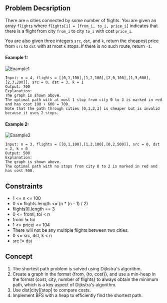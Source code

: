 ## Problem Decsription

There are `n` cities connected by some number of flights. You are given an array `flights` where `flights[i] = [from_i, to_i, price_i]` indicates that there is a flight from city `from_i` to city `to_i` with cost `price_i`.

You are also given three integers `src`, `dst`, and `k`, return the cheapest price from `src` to `dst` with at most `k` stops. If there is no such route, return `-1`.

#### Example 1:
![Example1](https://assets.leetcode.com/uploads/2022/03/18/cheapest-flights-within-k-stops-3drawio.png)
```plaintext
Input: n = 4, flights = [[0,1,100],[1,2,100],[2,0,100],[1,3,600],[2,3,200]], src = 0, dst = 3, k = 1
Output: 700
Explanation:
The graph is shown above.
The optimal path with at most 1 stop from city 0 to 3 is marked in red and has cost 100 + 600 = 700.
Note that the path through cities [0,1,2,3] is cheaper but is invalid because it uses 2 stops.
```

#### Example 2:
![Example2](https://assets.leetcode.com/uploads/2022/03/18/cheapest-flights-within-k-stops-2drawio.png)
```plaintext
Input: n = 3, flights = [[0,1,100],[1,2,100],[0,2,500]], src = 0, dst = 2, k = 0
Output: 500
Explanation:
The graph is shown above.
The optimal path with no stops from city 0 to 2 is marked in red and has cost 500.
```

## Constraints

- 1 <= n <= 100
- 0 <= flights.length <= (n * (n - 1) / 2)
- flights[i].length == 3
- 0 <= fromi, toi < n
- fromi != toi
- 1 <= pricei <= 104
- There will not be any multiple flights between two cities.
- 0 <= src, dst, k < n
- src != dst

## Concept
1. The shortest path problem is solved using Dijkstra's algorithm.
2. Create a graph in the format {from, {to, cost}}, and use a min-heap in the format {cost, city, number of flights} to always obtain the minimum path, which is a key aspect of Dijkstra's algorithm.
3. Use dist[city][stop] to compare costs.
4. Implement BFS with a heap to efficiently find the shortest path.

